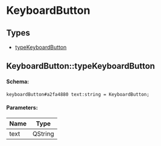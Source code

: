 # KeyboardButton

## Types

* [typeKeyboardButton](#keyboardbuttontypekeyboardbutton)

## KeyboardButton::typeKeyboardButton

#### Schema:

`keyboardButton#a2fa4880 text:string = KeyboardButton;`

#### Parameters:

|Name|Type|
|----|----|
|text|QString|

